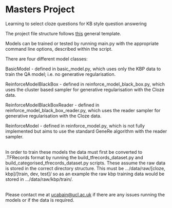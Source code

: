 # Masters Project
Learning to select cloze questions for KB style question answering

The project file structure follows 
[this](https://blog.metaflow.fr/tensorflow-a-proposal-of-good-practices-for-files-folders-and-models-architecture-f23171501ae3)
general template.

Models can be trained or tested by running main.py with the appropriate command line options, described within the script.

There are four different model classes: 

BasicModel - defined in basic_model.py, which uses only the KBP data to train the QA model; i.e. no generative regularisation.

ReinforceModelBlackBox - defined in reinforce_model_black_box.py, which uses the cluster based sampler for generative regularisation with the Cloze data.

ReinforceModelBlackBoxReader - defined in reinforce_model_black_box_reader.py, which uses the reader sampler for generative regularisation with the Cloze data.

ReinforceModel - defined in reinforce_model.py, which is not fully implemented but aims to use the standard GeneRe algorithm with the reader sampler. 

\
In order to train these models the data must first be converted to .TFRecords format by running the build_tfrecords_dataset.py 
and build_categorised_tfrecords_dataset.py scripts. These assume the raw data is stored in the correct directory structure.
This must be .../data/raw/[cloze, kbp]/[train, dev, test]/ so as an example the raw kbp training data would be 
stored in .../data/raw/kbp/train/. 

\
Please contact me at ucabain@ucl.ac.uk if there are any issues running the models or if the data is required.